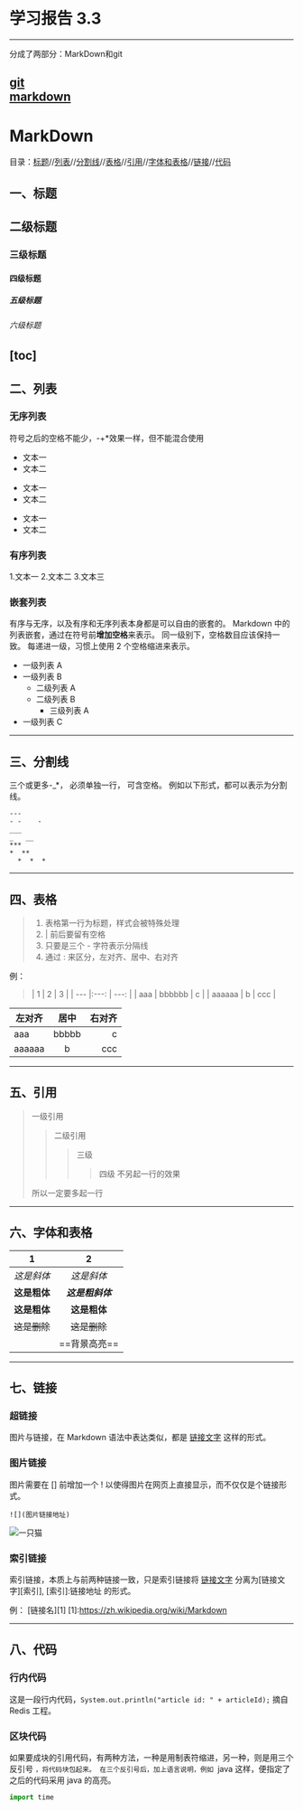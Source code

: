 # 学习报告 3.3
---
分成了两部分：MarkDown和git

<a href ="https://github.com/wangxiiiyu/Summary/blob/master/gitL.md">git</a>
<br>
<a href="#md">markdown</a>
---

<a name="md"></a>
# MarkDown
目录：<a href="#md01">标题</a>//<a href="#md02">列表</a>//<a href="#md03">分割线</a>//<a href="#md04">表格</a>//<a href="#md05">引用</a>//<a href="#md06">字体和表格</a>//<a href="#md07">链接</a>//<a href="#md08">代码</a>

<a name="md01"></a>
## 一、标题
 ## 二级标题
 ### 三级标题
 #### 四级标题
 ##### 五级标题
 ###### 六级标题
 [toc]
 ---
 
<a name="md02"></a>
## 二、列表
### 无序列表
符号之后的空格不能少，-+*效果一样，但不能混合使用
+ 文本一
+ 文本二

- 文本一
- 文本二

* 文本一
* 文本二
### 有序列表
1.文本一
2.文本二
3.文本三
### 嵌套列表
有序与无序，以及有序和无序列表本身都是可以自由的嵌套的。
Markdown 中的列表嵌套，通过在符号前**增加空格**来表示。
同一级别下，空格数目应该保持一致。
每递进一级，习惯上使用 2 个空格缩进来表示。

- 一级列表 A
- 一级列表 B
  - 二级列表 A
  * 二级列表 B
    + 三级列表 A
- 一级列表 C
---
<a name="md03"></a>
## 三、分割线
三个或更多-_*，
必须单独一行，
可含空格。
例如以下形式，都可以表示为分割线。
```
---
- -    -
___
_   __
***
*  **
  *  *  *
  ```
  ---
  <a name="md04"></a>
## 四、表格

> 1. 表格第一行为标题，样式会被特殊处理
>2. | 前后要留有空格
>3. 只要是三个 - 字符表示分隔线
>4. 通过 : 来区分，左对齐、居中、右对齐

例：
>| 1 | 2 | 3 |
| --- |:---: | ---: |
| aaa | bbbbbb | c |
| aaaaaa | b | ccc |

| 左对齐| 居中 | 右对齐 |
| ---   |:---: | ---:  |
| aaa   | bbbbb | c    |
| aaaaaa| b     | ccc  |
----
<a name="md05"></a>
## 五、引用 
> 一级引用
>> 二级引用
>>>三级
>>>>四级
>不另起一行的效果
>
>所以一定要多起一行
---
<a name="md06"></a>
## 六、字体和表格
| 1 | 2 |
| ----- |:---:| 
| *这是斜体*|	_这是斜体_|
|**这是粗体**|***这是粗斜体***|
|__这是粗体__|__这是粗体__|
|~~这是删除~~|~~这是删除~~|
|  |==背景高亮==|

---
<a name="md07"></a>
## 七、链接
### 超链接
图片与链接，在 Markdown 语法中表达类似，都是 [链接文字](链接地址) 这样的形式。
### 图片链接
图片需要在 [] 前增加一个 ! 以使得图片在网页上直接显示，而不仅仅是个链接形式。
```
![](图片链接地址)
```
![一只猫](https://huaban.com/go/?pin_id=806165)
### 索引链接
索引链接，本质上与前两种链接一致，只是索引链接将 [链接文字](链接地址) 分离为[链接文字][索引],  [索引]:链接地址 的形式。

例：
[链接名][1]
[1]:https://zh.wikipedia.org/wiki/Markdown

----
<a name="md08"></a>
## 八、代码
### 行内代码
这是一段行内代码，`System.out.println("article id: " + articleId);` 摘自 Redis 工程。
### 区块代码
如果要成块的引用代码，有两种方法，一种是用制表符缩进，另一种，则是用三个反引号 ```，将代码块包起来。
在三个反引号后，加上语言说明，例如 ```java 这样，便指定了之后的代码采用 java 的高亮。

```python
import time

 ```
